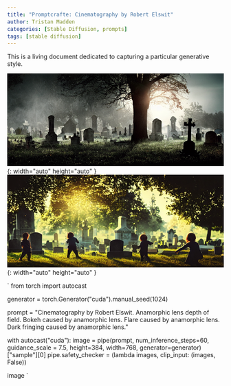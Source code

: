 ```yaml
---
title: "Promptcrafte: Cinematography by Robert Elswit"
author: Tristan Madden
categories: [Stable Diffusion, prompts]
tags: [stable diffusion]
---
```


This is a living document dedicated to capturing a particular generative style. 

![Desktop View](/assets/img/2022-08-22/01.png){: width="auto" height="auto" }
![Desktop View](/assets/img/2022-08-22/02.png){: width="auto" height="auto" }

`
from torch import autocast

generator = torch.Generator("cuda").manual_seed(1024)

prompt = "Cinematography by Robert Elswit. Anamorphic lens depth of field. Bokeh caused by anamorphic lens. Flare caused by anamorphic lens. Dark fringing caused by anamorphic lens."
  
with autocast("cuda"):
  image = pipe(prompt, num_inference_steps=60, guidance_scale = 7.5, height=384, width=768, generator=generator)["sample"][0]
  pipe.safety_checker = (lambda images, clip_input: (images, False))


image
`